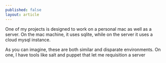 ```yaml
---
published: false
layout: article
---
```

One of my projects is designed to work on a personal mac as well as a server.
On the mac machine, it uses sqlite, while on the server it uses a cloud mysql
instance.

As you can imagine, these are both similar and disparate environments. On one,
I have tools like salt and puppet that let me requisition a server

